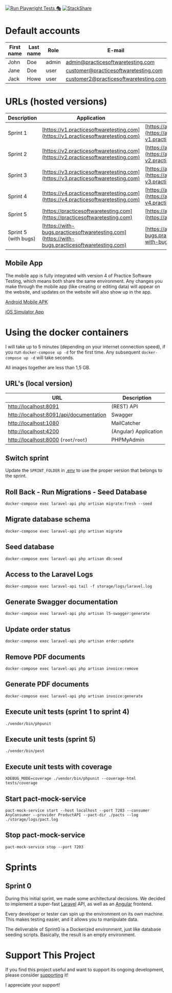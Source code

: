 [![Run Playwright Tests 🎭](https://github.com/testsmith-io/practice-software-testing/actions/workflows/run-tests.yml/badge.svg)](https://github.com/testsmith-io/practice-software-testing/actions/workflows/run-tests.yml) [![StackShare](http://img.shields.io/badge/tech-stack-0690fa.svg?style=flat)](https://stackshare.io/testsmith-io/practice-software-testing)


# Default accounts

| First name | Last name | Role   | E-mail                                | Password   |
|------------|-----------|--------|---------------------------------------|------------|
| John       | Doe       | admin  | admin@practicesoftwaretesting.com     | welcome01  |
| Jane       | Doe       | user   | customer@practicesoftwaretesting.com  | welcome01  |
| Jack       | Howe      | user   | customer2@practicesoftwaretesting.com | welcome01  |

# URLs (hosted versions)

| Description          | Application                                                                                    | API                                                                                                           | Swagger                                                                                                                  |
|----------------------|------------------------------------------------------------------------------------------------|---------------------------------------------------------------------------------------------------------------|--------------------------------------------------------------------------------------------------------------------------|
| Sprint 1             | [https://v1.practicesoftwaretesting.com](https://v1.practicesoftwaretesting.com)               | [https://api-v1.practicesoftwaretesting.com](https://api-v1.practicesoftwaretesting.com/status)               | [https://api-v1.practicesoftwaretesting.com](https://api-v1.practicesoftwaretesting.com/api/documentation)               |
| Sprint 2             | [https://v2.practicesoftwaretesting.com](https://v2.practicesoftwaretesting.com)               | [https://api-v2.practicesoftwaretesting.com](https://api-v2.practicesoftwaretesting.com/status)               | [https://api-v2.practicesoftwaretesting.com](https://api-v2.practicesoftwaretesting.com/api/documentation)               |
| Sprint 3             | [https://v3.practicesoftwaretesting.com](https://v3.practicesoftwaretesting.com)               | [https://api-v3.practicesoftwaretesting.com](https://api-v3.practicesoftwaretesting.com/status)               | [https://api-v3.practicesoftwaretesting.com](https://api-v3.practicesoftwaretesting.com/api/documentation)               |
| Sprint 4             | [https://v4.practicesoftwaretesting.com](https://v4.practicesoftwaretesting.com)               | [https://api-v4.practicesoftwaretesting.com](https://api-v4.practicesoftwaretesting.com/status)               | [https://api-v4.practicesoftwaretesting.com](https://api-v4.practicesoftwaretesting.com/api/documentation)               |
| Sprint 5             | [https://practicesoftwaretesting.com](https://practicesoftwaretesting.com)                     | [https://api.practicesoftwaretesting.com](https://api.practicesoftwaretesting.com/status)                     | [https://api.practicesoftwaretesting.com](https://api.practicesoftwaretesting.com/api/documentation)                     |
| Sprint 5 (with bugs) | [https://with-bugs.practicesoftwaretesting.com](https://with-bugs.practicesoftwaretesting.com) | [https://api-with-bugs.practicesoftwaretesting.com](https://api-with-bugs.practicesoftwaretesting.com/status) | [https://api-with-bugs.practicesoftwaretesting.com](https://api-with-bugs.practicesoftwaretesting.com/api/documentation) |

## Mobile App

The mobile app is fully integrated with version 4 of Practice Software Testing, which means both share the same environment. Any changes you make through the mobile app (like creating or editing data) will appear on the website, and updates on the website will also show up in the app.

[Android Mobile APK](https://testsmith.s3.eu-central-1.amazonaws.com/artifacts/practice-software-testing.apk)

[iOS Simulator App](https://testsmith.s3.eu-central-1.amazonaws.com/artifacts/practice-software-testing.zip)

# Using the docker containers

I will take up to 5 minutes (depending on your internet connection speed), if you run `docker-compose up -d` for the first
time. Any subsequent `docker-compose up -d` will take seconds.

All images together are less than 1,5 GB.

## URL's (local version)

| URL                                                                                | Description           |
|------------------------------------------------------------------------------------|-----------------------|
| [http://localhost:8091](http://localhost:8091)                                     | (REST) API            |
| [http://localhost:8091/api/documentation](http://localhost:8091/api/documentation) | Swagger               |
| [http://localhost:1080](http://localhost:1080)                                     | MailCatcher           |
| [http://localhost:4200](http://localhost:4200)                                     | (Angular) Application |
| [http://localhost:8000](http://localhost:8000) (`root`/`root`)                     | PHPMyAdmin            |

## Switch sprint

Update the `SPRINT_FOLDER` in [.env](.env) to use the proper version that belongs to the sprint.

## Roll Back - Run Migrations - Seed Database

`docker-compose exec laravel-api php artisan migrate:fresh --seed`

## Migrate database schema

`docker-compose exec laravel-api php artisan migrate`

## Seed database

`docker-compose exec laravel-api php artisan db:seed`

## Access to the Laravel Logs

`docker-compose exec laravel-api tail -f storage/logs/laravel.log`

## Generate Swagger documentation

`docker-compose exec laravel-api php artisan l5-swagger:generate`

## Update order status

`docker-compose exec laravel-api php artisan order:update`

## Remove PDF documents

`docker-compose exec laravel-api php artisan invoice:remove`

## Generate PDF documents

`docker-compose exec laravel-api php artisan invoice:generate`

## Execute unit tests (sprint 1 to sprint 4)

`./vendor/bin/phpunit`

## Execute unit tests (sprint 5)

`./vendor/bin/pest`

## Execute unit tests with coverage

`XDEBUG_MODE=coverage ./vendor/bin/phpunit --coverage-html tests/coverage`

## Start pact-mock-service

`pact-mock-service start --host localhost --port 7203 --consumer AnyConsumer --provider ProductAPI --pact-dir ./pacts --log ./storage/logs/pact.log`

## Stop pact-mock-service

`pact-mock-service stop --port 7203`

# Sprints

## Sprint 0

During this initial sprint, we made some architectural decisions. We decided to implement a
super-fast [Laravel](https://laravel.com/) API, as well as an [Angular](https://angular.io/) frontend.

Every developer or tester can spin up the environment on its own machine. This makes testing easier, and it
allows you to manipulate data.

The deliverable of Sprint0 is a Dockerized environment, just like database seeding scripts. Basically, the result is
an empty environment.

# Support This Project

If you find this project useful and want to support its ongoing development, please consider [supporting](https://testwithroy.com/b/support) it!

I appreciate your support!
